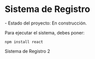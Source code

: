 <h1> Sistema de Registro</h1>
- Estado del proyecto: En construcción.

Para ejecutar el sistema, debes poner:

```npm install react```

Sistema de Registro 2
